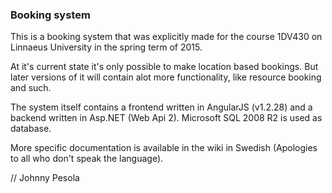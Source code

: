 ### Booking system

This is a booking system that was explicitly made for the course 1DV430 on Linnaeus University in the spring term of 2015.  
   
At it's current state it's only possible to make location based bookings. But later versions of it will 
contain alot more functionality, like resource booking and such.    
   
The system itself contains a frontend written in AngularJS (v1.2.28) and a backend written in Asp.NET (Web Api 2). Microsoft SQL 2008 R2 is used as database.
   
More specific documentation is available in the wiki in Swedish (Apologies to all who don't speak the language).
   
// Johnny Pesola
